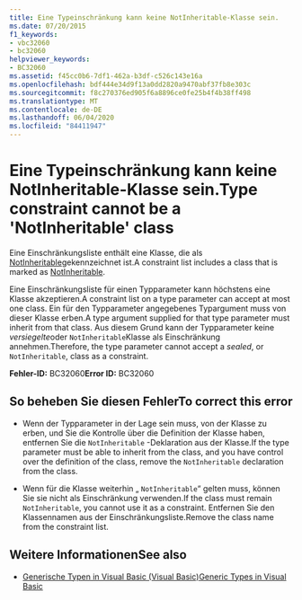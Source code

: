```yaml
---
title: Eine Typeinschränkung kann keine NotInheritable-Klasse sein.
ms.date: 07/20/2015
f1_keywords:
- vbc32060
- bc32060
helpviewer_keywords:
- BC32060
ms.assetid: f45cc0b6-7df1-462a-b3df-c526c143e16a
ms.openlocfilehash: bdf444e34d9f13a0dd2820a9470abf37fb8e303c
ms.sourcegitcommit: f8c270376ed905f6a8896ce0fe25b4f4b38ff498
ms.translationtype: MT
ms.contentlocale: de-DE
ms.lasthandoff: 06/04/2020
ms.locfileid: "84411947"
---
```

# <a name="type-constraint-cannot-be-a-notinheritable-class"></a><span data-ttu-id="d4bba-102">Eine Typeinschränkung kann keine NotInheritable-Klasse sein.</span><span class="sxs-lookup"><span data-stu-id="d4bba-102">Type constraint cannot be a 'NotInheritable' class</span></span>
<span data-ttu-id="d4bba-103">Eine Einschränkungsliste enthält eine Klasse, die als [NotInheritable](../language-reference/modifiers/notinheritable.md)gekennzeichnet ist.</span><span class="sxs-lookup"><span data-stu-id="d4bba-103">A constraint list includes a class that is marked as [NotInheritable](../language-reference/modifiers/notinheritable.md).</span></span>  
  
 <span data-ttu-id="d4bba-104">Eine Einschränkungsliste für einen Typparameter kann höchstens eine Klasse akzeptieren.</span><span class="sxs-lookup"><span data-stu-id="d4bba-104">A constraint list on a type parameter can accept at most one class.</span></span> <span data-ttu-id="d4bba-105">Ein für den Typparameter angegebenes Typargument muss von dieser Klasse erben.</span><span class="sxs-lookup"><span data-stu-id="d4bba-105">A type argument supplied for that type parameter must inherit from that class.</span></span> <span data-ttu-id="d4bba-106">Aus diesem Grund kann der Typparameter keine *versiegelte*oder `NotInheritable`Klasse als Einschränkung annehmen.</span><span class="sxs-lookup"><span data-stu-id="d4bba-106">Therefore, the type parameter cannot accept a *sealed*, or `NotInheritable`, class as a constraint.</span></span>  
  
 <span data-ttu-id="d4bba-107">**Fehler-ID:** BC32060</span><span class="sxs-lookup"><span data-stu-id="d4bba-107">**Error ID:** BC32060</span></span>  
  
## <a name="to-correct-this-error"></a><span data-ttu-id="d4bba-108">So beheben Sie diesen Fehler</span><span class="sxs-lookup"><span data-stu-id="d4bba-108">To correct this error</span></span>  
  
- <span data-ttu-id="d4bba-109">Wenn der Typparameter in der Lage sein muss, von der Klasse zu erben, und Sie die Kontrolle über die Definition der Klasse haben, entfernen Sie die `NotInheritable` -Deklaration aus der Klasse.</span><span class="sxs-lookup"><span data-stu-id="d4bba-109">If the type parameter must be able to inherit from the class, and you have control over the definition of the class, remove the `NotInheritable` declaration from the class.</span></span>  
  
- <span data-ttu-id="d4bba-110">Wenn für die Klasse weiterhin „ `NotInheritable`“ gelten muss, können Sie sie nicht als Einschränkung verwenden.</span><span class="sxs-lookup"><span data-stu-id="d4bba-110">If the class must remain `NotInheritable`, you cannot use it as a constraint.</span></span> <span data-ttu-id="d4bba-111">Entfernen Sie den Klassennamen aus der Einschränkungsliste.</span><span class="sxs-lookup"><span data-stu-id="d4bba-111">Remove the class name from the constraint list.</span></span>  
  
## <a name="see-also"></a><span data-ttu-id="d4bba-112">Weitere Informationen</span><span class="sxs-lookup"><span data-stu-id="d4bba-112">See also</span></span>

- [<span data-ttu-id="d4bba-113">Generische Typen in Visual Basic (Visual Basic)</span><span class="sxs-lookup"><span data-stu-id="d4bba-113">Generic Types in Visual Basic</span></span>](../programming-guide/language-features/data-types/generic-types.md)

